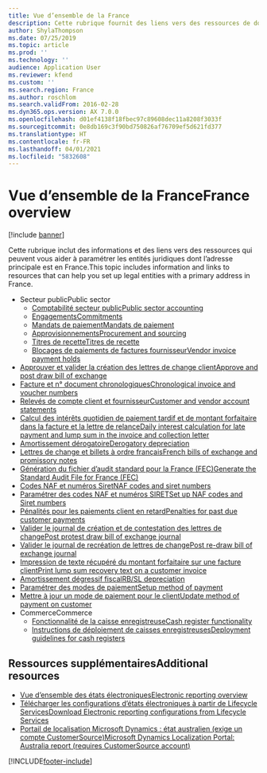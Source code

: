 ```yaml
---
title: Vue d’ensemble de la France
description: Cette rubrique fournit des liens vers des ressources de documentation Microsoft Dynamics 365 Finance pour la France.
author: ShylaThompson
ms.date: 07/25/2019
ms.topic: article
ms.prod: ''
ms.technology: ''
audience: Application User
ms.reviewer: kfend
ms.custom: ''
ms.search.region: France
ms.author: roschlom
ms.search.validFrom: 2016-02-28
ms.dyn365.ops.version: AX 7.0.0
ms.openlocfilehash: d01ef4138f18fbec97c89608dec11a8208f3033f
ms.sourcegitcommit: 0e8db169c3f90bd750826af76709ef5d621fd377
ms.translationtype: HT
ms.contentlocale: fr-FR
ms.lasthandoff: 04/01/2021
ms.locfileid: "5832608"
---
```

# <a name="france-overview"></a><span data-ttu-id="d8f01-103">Vue d’ensemble de la France</span><span class="sxs-lookup"><span data-stu-id="d8f01-103">France overview</span></span>

[!include [banner](../includes/banner.md)]

<span data-ttu-id="d8f01-104">Cette rubrique inclut des informations et des liens vers des ressources qui peuvent vous aider à paramétrer les entités juridiques dont l’adresse principale est en France.</span><span class="sxs-lookup"><span data-stu-id="d8f01-104">This topic includes information and links to resources that can help you set up legal entities with a primary address in France.</span></span> 

- <span data-ttu-id="d8f01-105">Secteur public</span><span class="sxs-lookup"><span data-stu-id="d8f01-105">Public sector</span></span>
  - [<span data-ttu-id="d8f01-106">Comptabilité secteur public</span><span class="sxs-lookup"><span data-stu-id="d8f01-106">Public sector accounting</span></span>](emea-fra-public-sector-accounting.md)
  - [<span data-ttu-id="d8f01-107">Engagements</span><span class="sxs-lookup"><span data-stu-id="d8f01-107">Commitments</span></span>](emea-fra-commitments-public-sector.md)
  - [<span data-ttu-id="d8f01-108">Mandats de paiement</span><span class="sxs-lookup"><span data-stu-id="d8f01-108">Mandats de paiement</span></span>](emea-fra-mandats-de-paiement.md)
  - [<span data-ttu-id="d8f01-109">Approvisionnements</span><span class="sxs-lookup"><span data-stu-id="d8f01-109">Procurement and sourcing</span></span>](emea-fra-procurement-sourcing-public-sector.md)
  - [<span data-ttu-id="d8f01-110">Titres de recette</span><span class="sxs-lookup"><span data-stu-id="d8f01-110">Titres de recette</span></span>](emea-fra-titres-de-recette-public-sector.md)
  - [<span data-ttu-id="d8f01-111">Blocages de paiements de factures fournisseur</span><span class="sxs-lookup"><span data-stu-id="d8f01-111">Vendor invoice payment holds</span></span>](emea-fra-vendor-invoice-payment-holds-public-sector.md)
- [<span data-ttu-id="d8f01-112">Approuver et valider la création des lettres de change client</span><span class="sxs-lookup"><span data-stu-id="d8f01-112">Approve and post draw bill of exchange</span></span>](tasks/fr-00004-approve-post-draw-bill-exchange.md)
- [<span data-ttu-id="d8f01-113">Facture et n° document chronologiques</span><span class="sxs-lookup"><span data-stu-id="d8f01-113">Chronological invoice and voucher numbers</span></span>](emea-fra-chronological-invoices-vouchers.md)
- [<span data-ttu-id="d8f01-114">Relevés de compte client et fournisseur</span><span class="sxs-lookup"><span data-stu-id="d8f01-114">Customer and vendor account statements</span></span>](tasks/fr-00002-customer-vendor-account-statements.md)
- [<span data-ttu-id="d8f01-115">Calcul des intérêts quotidien de paiement tardif et de montant forfaitaire dans la facture et la lettre de relance</span><span class="sxs-lookup"><span data-stu-id="d8f01-115">Daily interest calculation for late payment and lump sum in the invoice and collection letter</span></span>](tasks/fr-00018-daily-interest.md)
- [<span data-ttu-id="d8f01-116">Amortissement dérogatoire</span><span class="sxs-lookup"><span data-stu-id="d8f01-116">Derogatory depreciation</span></span>](emea-fra-derogatory-depreciation.md)
- [<span data-ttu-id="d8f01-117">Lettres de change et billets à ordre français</span><span class="sxs-lookup"><span data-stu-id="d8f01-117">French bills of exchange and promissory notes</span></span>](tasks/fr-00004-french-bills-exchange-promissory-notes.md)
- [<span data-ttu-id="d8f01-118">Génération du fichier d’audit standard pour la France (FEC)</span><span class="sxs-lookup"><span data-stu-id="d8f01-118">Generate the Standard Audit File for France (FEC)</span></span>](emea-fra-fec-audit-file.md)
- [<span data-ttu-id="d8f01-119">Codes NAF et numéros Siret</span><span class="sxs-lookup"><span data-stu-id="d8f01-119">NAF codes and siret numbers</span></span>](emea-fra-naf-codes-siret-numbers.md)
- [<span data-ttu-id="d8f01-120">Paramétrer des codes NAF et numéros SIRET</span><span class="sxs-lookup"><span data-stu-id="d8f01-120">Set up NAF codes and Siret numbers</span></span>](tasks/fr-00003-naf-codes-siret-numbers.md)
- [<span data-ttu-id="d8f01-121">Pénalités pour les paiements client en retard</span><span class="sxs-lookup"><span data-stu-id="d8f01-121">Penalties for past due customer payments</span></span>](emea-fra-apply-penalty-customer-payment-past-due.md)
- [<span data-ttu-id="d8f01-122">Valider le journal de création et de contestation des lettres de change</span><span class="sxs-lookup"><span data-stu-id="d8f01-122">Post protest draw bill of exchange journal</span></span>](tasks/fr-00004-post-protest-draw-bill-exchange-journal.md)
- [<span data-ttu-id="d8f01-123">Valider le journal de recréation de lettres de change</span><span class="sxs-lookup"><span data-stu-id="d8f01-123">Post re-draw bill of exchange journal</span></span>](tasks/fr-00004-post-re-draw-bill-exchange-journal.md)
- [<span data-ttu-id="d8f01-124">Impression de texte récupéré du montant forfaitaire sur une facture client</span><span class="sxs-lookup"><span data-stu-id="d8f01-124">Print lump sum recovery text on a customer invoice</span></span>](emea-fra-print-lump-sum-recovery-text.md)
- [<span data-ttu-id="d8f01-125">Amortissement dégressif fiscal</span><span class="sxs-lookup"><span data-stu-id="d8f01-125">RB/SL depreciation</span></span>](emea-fra-rbsl-depreciation.md)
- [<span data-ttu-id="d8f01-126">Paramétrer des modes de paiement</span><span class="sxs-lookup"><span data-stu-id="d8f01-126">Setup method of payment</span></span>](tasks/fr-00004-setup-method-payment.md)
- [<span data-ttu-id="d8f01-127">Mettre à jour un mode de paiement pour le client</span><span class="sxs-lookup"><span data-stu-id="d8f01-127">Update method of payment on customer</span></span>](tasks/fr-00004-update-method-payment-customer.md)
- <span data-ttu-id="d8f01-128">Commerce</span><span class="sxs-lookup"><span data-stu-id="d8f01-128">Commerce</span></span>
  - [<span data-ttu-id="d8f01-129">Fonctionnalité de la caisse enregistreuse</span><span class="sxs-lookup"><span data-stu-id="d8f01-129">Cash register functionality</span></span>](../../retail/localizations/emea-fra-cash-registers.md)
  - [<span data-ttu-id="d8f01-130">Instructions de déploiement de caisses enregistreuses</span><span class="sxs-lookup"><span data-stu-id="d8f01-130">Deployment guidelines for cash registers</span></span>](../../retail/localizations/emea-fra-deployment.md)

## <a name="additional-resources"></a><span data-ttu-id="d8f01-131">Ressources supplémentaires</span><span class="sxs-lookup"><span data-stu-id="d8f01-131">Additional resources</span></span>

- [<span data-ttu-id="d8f01-132">Vue d’ensemble des états électroniques</span><span class="sxs-lookup"><span data-stu-id="d8f01-132">Electronic reporting overview</span></span>](../../dev-itpro/analytics/general-electronic-reporting.md)
- [<span data-ttu-id="d8f01-133">Télécharger les configurations d’états électroniques à partir de Lifecycle Services</span><span class="sxs-lookup"><span data-stu-id="d8f01-133">Download Electronic reporting configurations from Lifecycle Services</span></span>](../../dev-itpro/analytics/download-electronic-reporting-configuration-lcs.md)
- [<span data-ttu-id="d8f01-134">Portail de localisation Microsoft Dynamics : état australien (exige un compte CustomerSource)</span><span class="sxs-lookup"><span data-stu-id="d8f01-134">Microsoft Dynamics Localization Portal: Australia report (requires CustomerSource account)</span></span>](https://mbs.microsoft.com/files/customer/AX/Support/supportnews/france.html)


[!INCLUDE[footer-include](../../includes/footer-banner.md)]
